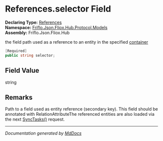 ﻿<!--  
  <auto-generated>   
    The contents of this file were generated by a tool.  
    Changes to this file may be list if the file is regenerated  
  </auto-generated>   
-->

# References.selector Field

**Declaring Type:** [References](../index.md)  
**Namespace:** [Friflo.Json.Fliox.Hub.Protocol.Models](../../index.md)  
**Assembly:** Friflo.Json.Fliox.Hub

the field path used as a reference to an entity in the specified [container](container.md)

```csharp
[Required]
public string selector;
```

## Field Value

string

## Remarks

Path to a field used as entity reference (secondary key). This field should be annotated with RelationAttributeThe referenced entities are also loaded via the next [SyncTasks()](../../../../Client/FlioxClient/methods/SyncTasks.md) request.

___

*Documentation generated by [MdDocs](https://github.com/ap0llo/mddocs)*
